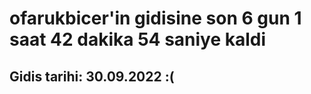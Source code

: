 # ofarukbicer'in gidisine son 6 gun 1 saat 42 dakika 54 saniye kaldi

## Gidis tarihi: 30.09.2022 :(